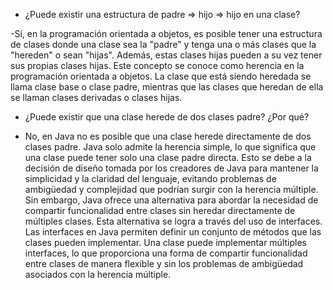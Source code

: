 - ¿Puede existir una estructura de padre => hijo => hijo en una clase?
  
-Sí, en la programación orientada a objetos, es posible tener una estructura de clases donde una clase sea la "padre" y tenga una o más clases que la "hereden" o sean "hijas". Además, estas clases hijas pueden a su vez tener sus propias clases hijas.
Este concepto se conoce como herencia en la programación orientada a objetos. La clase que está siendo heredada se llama clase base o clase padre, mientras que las clases que heredan de ella se llaman clases derivadas o clases hijas.

- ¿Puede existir que una clase herede de dos clases padre? ¿Por qué?

- No, en Java no es posible que una clase herede directamente de dos clases padre. Java solo admite la herencia simple, lo que significa que una clase puede tener solo una clase padre directa. Esto se debe a la decisión de diseño tomada por los creadores de Java para mantener la simplicidad y la claridad del lenguaje, evitando problemas de ambigüedad y complejidad que podrían surgir con la herencia múltiple.
Sin embargo, Java ofrece una alternativa para abordar la necesidad de compartir funcionalidad entre clases sin heredar directamente de múltiples clases. Esta alternativa se logra a través del uso de interfaces.
Las interfaces en Java permiten definir un conjunto de métodos que las clases pueden implementar. Una clase puede implementar múltiples interfaces, lo que proporciona una forma de compartir funcionalidad entre clases de manera flexible y sin los problemas de ambigüedad asociados con la herencia múltiple.

